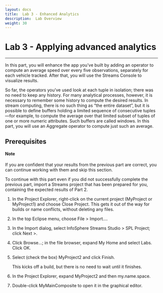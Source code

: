 ```yaml
---
layout: docs
title:  Lab 3 - Enhanced Analytics
description:  Lab Overview
weight: 30
---
```


# Lab 3 - Applying advanced analytics
---

In this part, you will enhance the app you’ve built by adding an operator to compute an average speed over every five observations, separately for each vehicle tracked. After that, you will use the Streams Console to visualize results.

So far, the operators you’ve used look at each tuple in isolation; there was no need to keep any history. For many analytical processes, however, it is necessary to remember some history to compute the desired results. In stream computing, there is no such thing as “the entire dataset”, but it is possible to define buffers holding a limited sequence of consecutive tuples—for example, to compute the average over that limited subset of tuples of one or more numeric attributes. Such buffers are called windows. In this part, you will use an Aggregate operator to compute just such an average.

## Prerequisites

<div class="alert alert-warning" role="alert">
<h4><b>Note</b></h4>
If you are confident that your results from the previous part are correct, you can continue working with them and skip this section.
</div>

To continue with this part even if you did not successfully complete the previous part, import a Streams project that has been prepared for you, containing the expected results of Part 2.

1. In the Project Explorer, right-click on the current project (MyProject or MyProject1) and choose Close Project. This gets it out of the way for builds or name conflicts, without deleting any files.

1. In the top Eclipse menu, choose File > Import….

1. In the Import dialog, select InfoSphere Streams Studio > SPL Project; click Next >.

1. Click Browse…; in the file browser, expand My Home and select Labs. Click OK.

1. Select (check the box) MyProject2 and click Finish.

    This kicks off a build, but there is no need to wait until it finishes.

1. In the Project Explorer, expand MyProject2 and then my.name.space.

1. Double-click MyMainComposite to open it in the graphical editor.
